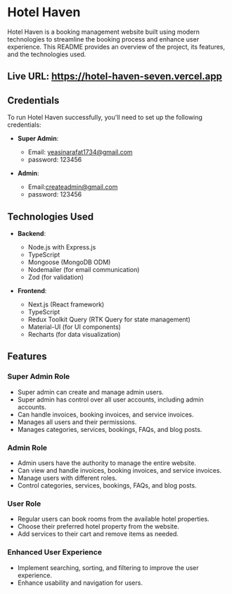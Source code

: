 # Hotel Haven

Hotel Haven is a booking management website built using modern technologies to streamline the booking process and enhance user experience. This README provides an overview of the project, its features, and the technologies used.

## Live URL: https://hotel-haven-seven.vercel.app

## Credentials

To run Hotel Haven successfully, you'll need to set up the following credentials:

- **Super Admin**:

  - Email: yeasinarafat1734@gmail.com
  - password: 123456

- **Admin**:

  - Email:createadmin@gmail.com
  - password: 123456

## Technologies Used

- **Backend**:

  - Node.js with Express.js
  - TypeScript
  - Mongoose (MongoDB ODM)
  - Nodemailer (for email communication)
  - Zod (for validation)

- **Frontend**:
  - Next.js (React framework)
  - TypeScript
  - Redux Toolkit Query (RTK Query for state management)
  - Material-UI (for UI components)
  - Recharts (for data visualization)

## Features

### Super Admin Role

- Super admin can create and manage admin users.
- Super admin has control over all user accounts, including admin accounts.
- Can handle invoices, booking invoices, and service invoices.
- Manages all users and their permissions.
- Manages categories, services, bookings, FAQs, and blog posts.

### Admin Role

- Admin users have the authority to manage the entire website.
- Can view and handle invoices, booking invoices, and service invoices.
- Manage users with different roles.
- Control categories, services, bookings, FAQs, and blog posts.

### User Role

- Regular users can book rooms from the available hotel properties.
- Choose their preferred hotel property from the website.
- Add services to their cart and remove items as needed.

### Enhanced User Experience

- Implement searching, sorting, and filtering to improve the user experience.
- Enhance usability and navigation for users.
